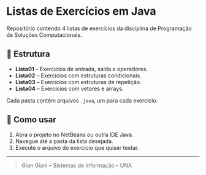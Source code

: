 # Listas de Exercícios em Java

Repositório contendo 4 listas de exercícios da disciplina de Programação de Soluções Computacionais.

## 📁 Estrutura

- **Lista01** – Exercícios de entrada, saída e operadores.
- **Lista02** – Exercícios com estruturas condicionais. 
- **Lista03** – Exercícios com estruturas de repetição.
- **Lista04** – Exercícios com vetores e arrays.

Cada pasta contém arquivos `.java`, um para cada exercício.

## 🚀 Como usar

1. Abra o projeto no NetBeans ou outra IDE Java.
2. Navegue até a pasta da lista desejada.
3. Execute o arquivo do exercício que quiser testar.

---

> Gian Giani – Sistemas de Informação – UNA
